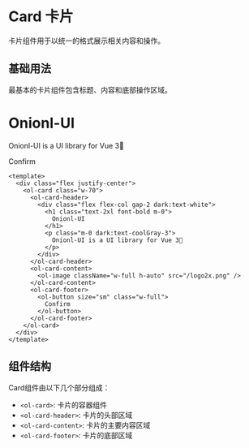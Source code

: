 # Card 卡片

卡片组件用于以统一的格式展示相关内容和操作。

## 基础用法

最基本的卡片组件包含标题、内容和底部操作区域。

<div class="flex justify-center">
  <ol-card class="w-70">
    <ol-card-header>
      <div class="flex flex-col gap-2 dark:text-white">
        <h1 class="text-2xl font-bold m-0">
            Onionl-UI
          </h1>
          <p class="m-0 dark:text-coolGray-3">
            Onionl-UI is a UI library for Vue 3🚀
          </p>
        </div>
      </ol-card-header>
      <ol-card-content>
        <ol-image className="w-full h-auto" src="/logo2x.png" />
      </ol-card-content>
      <ol-card-footer>
        <ol-button size="sm" class="w-full">
          Confirm
        </ol-button>
      </ol-card-footer>
    </ol-card>
</div>

```vue
<template>
  <div class="flex justify-center">
    <ol-card class="w-70">
      <ol-card-header>
        <div class="flex flex-col gap-2 dark:text-white">
          <h1 class="text-2xl font-bold m-0">
            Onionl-UI
          </h1>
          <p class="m-0 dark:text-coolGray-3">
            Onionl-UI is a UI library for Vue 3🚀
          </p>
        </div>
      </ol-card-header>
      <ol-card-content>
        <ol-image className="w-full h-auto" src="/logo2x.png" />
      </ol-card-content>
      <ol-card-footer>
        <ol-button size="sm" class="w-full">
          Confirm
        </ol-button>
      </ol-card-footer>
    </ol-card>
  </div>
</template>
```

## 组件结构

Card组件由以下几个部分组成：

- `<ol-card>`: 卡片的容器组件
- `<ol-card-header>`: 卡片的头部区域
- `<ol-card-content>`: 卡片的主要内容区域
- `<ol-card-footer>`: 卡片的底部区域
